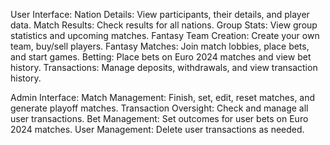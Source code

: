 User Interface:
Nation Details: View participants, their details, and player data.
Match Results: Check results for all nations.
Group Stats: View group statistics and upcoming matches.
Fantasy Team Creation: Create your own team, buy/sell players.
Fantasy Matches: Join match lobbies, place bets, and start games.
Betting: Place bets on Euro 2024 matches and view bet history.
Transactions: Manage deposits, withdrawals, and view transaction history.

Admin Interface:
Match Management: Finish, set, edit, reset matches, and generate playoff matches.
Transaction Oversight: Check and manage all user transactions.
Bet Management: Set outcomes for user bets on Euro 2024 matches.
User Management: Delete user transactions as needed.
